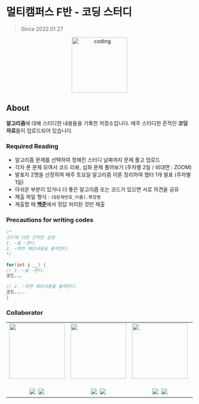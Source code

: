 # 멀티캠퍼스 F반 - 코딩 스터디

> Since 2022.01.27

<p align="center">
  <img src="https://user-images.githubusercontent.com/66001046/152260938-51b1334f-297f-4092-8f37-f02dc9cd3a07.png" alt="coding" width="150px" />
</p>



## About
**알고리즘**에 대해 스터디한 내용들을 기록한 저장소입니다. 매주 스터디한 흔적인 **코딩 자료**들이 업로드되어 있습니다.

### Required Reading
- 알고리즘 문제를 선택하여 정해진 스터디 날짜까지 문제 풀고 업로드
- 각자 푼 문제 모여서 코드 리뷰, 심화 문제 풀어보기 (주차별 2일 / 비대면 : ZOOM)
- 발표자 2명을 선정하여 매주 토요일 알고리즘 이론 정리하여 챕터 1개 발표 (주차별 1일)
- 아쉬운 부분이 있거나 더 좋은 알고리즘 또는 코드가 있으면 서로 의견을 공유
- 제출 파일 형식 : `(Q문제번호_이름).확장명`
- 제출할 때 [**백준**](https://www.acmicpc.net/)에서 정답 처리된 것만 제출

### Precautions for writing codes
```java
/*
코드에 대한 간략한 설명
1. ~을 ~한다
2. ~하면 해당내용을 출력한다.
*/

for(int i __) {
// 1. ~을 ~한다.
코드...

// 2. ~하면 해당내용을 출력한다.
코드....
}
```

### Collaborator
<table align="center">
	<tr>
		<td><img src="https://github.com/bohongu.png" width="150"></td>
		<td><img src="https://github.com/tkdalsgks.png" width="150"></td>
		<td><img src="https://github.com/yuuulya.png" width="150"></td>
		<td><img src="https://github.com/jihye-12.png" width="150"></td>
		<td><img src="https://github.com/martin1341.png" width="150"></td>
	</tr>
	<tr>
		<td align="center"><br>
		<a href="https://github.com/bohongu"><img src="https://img.shields.io/badge/Github-181717?style=flat&logo=bitdefender&logoColor=white" /></a>&nbsp;
		<a href="https://bohongu.tistory.com"><img src="https://img.shields.io/badge/Blog-ED1C24?style=flat&logo=bitdefender&logoColor=white" /></a>
		</td>
		<td align="center"><br>
		<a href="https://github.com/tkdalsgks"><img src="https://img.shields.io/badge/Github-181717?style=flat&logo=bitdefender&logoColor=white" /></a>&nbsp;
		<a href="https://tkdalsgks.tistory.com"><img src="https://img.shields.io/badge/Blog-ED1C24?style=flat&logo=bitdefender&logoColor=white" /></a>
		</td>
		<td align="center"><br>
		<a href="https://github.com/yuuulya"><img src="https://img.shields.io/badge/Github-181717?style=flat&logo=bitdefender&logoColor=white" /></a>&nbsp;
		<a href="https://bluepinetree.tistory.com"><img src="https://img.shields.io/badge/Blog-ED1C24?style=flat&logo=bitdefender&logoColor=white" /></a>
		</td>
		<td align="center"><br>
		<a href="https://github.com/jihye-12"><img src="https://img.shields.io/badge/Github-181717?style=flat&logo=bitdefender&logoColor=white" /></a>&nbsp;
		<a href="https://wisecodinglife.tistory.com"><img src="https://img.shields.io/badge/Blog-ED1C24?style=flat&logo=bitdefender&logoColor=white" /></a>
		</td>
		<td  align="center"><br>
		<a href="https://github.com/martin1341"><img src="https://img.shields.io/badge/Github-181717?style=flat&logo=bitdefender&logoColor=white" /></a>
		</td>
	</tr>
</table>
